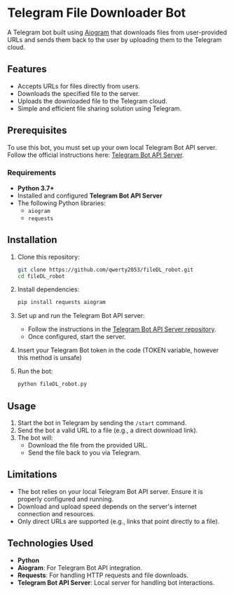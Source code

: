 # Telegram File Downloader Bot

A Telegram bot built using [Aiogram](https://docs.aiogram.dev/en/latest/) that downloads files from user-provided URLs and sends them back to the user by uploading them to the Telegram cloud.

## Features

- Accepts URLs for files directly from users.  
- Downloads the specified file to the server.  
- Uploads the downloaded file to the Telegram cloud.  
- Simple and efficient file sharing solution using Telegram.  

## Prerequisites

To use this bot, you must set up your own local Telegram Bot API server. Follow the official instructions here: [Telegram Bot API Server](https://github.com/tdlib/telegram-bot-api).

### Requirements

- **Python 3.7+**
- Installed and configured **Telegram Bot API Server**
- The following Python libraries:
  - `aiogram`
  - `requests`

## Installation

1. Clone this repository:

   ```bash
   git clone https://github.com/qwerty2053/fileDL_robot.git
   cd fileDL_robot
   ```

2. Install dependencies:

   ```bash
   pip install requests aiogram
   ```

3. Set up and run the Telegram Bot API server:
   - Follow the instructions in the [Telegram Bot API Server repository](https://github.com/tdlib/telegram-bot-api).
   - Once configured, start the server.

4. Insert your Telegram Bot token in the code (TOKEN variable, however this method is unsafe)

5. Run the bot:

   ```bash
   python fileDL_robot.py
   ```

## Usage

1. Start the bot in Telegram by sending the `/start` command.  
2. Send the bot a valid URL to a file (e.g., a direct download link).  
3. The bot will:
   - Download the file from the provided URL.
   - Send the file back to you via Telegram.

## Limitations

- The bot relies on your local Telegram Bot API server. Ensure it is properly configured and running.  
- Download and upload speed depends on the server's internet connection and resources.  
- Only direct URLs are supported (e.g., links that point directly to a file).  

## Technologies Used

- **Python**  
- **Aiogram**: For Telegram Bot API integration.  
- **Requests**: For handling HTTP requests and file downloads.  
- **Telegram Bot API Server**: Local server for handling bot interactions.  